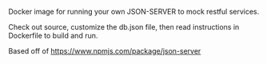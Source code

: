 Docker image for running your own JSON-SERVER to mock restful services.

Check out source, customize the db.json file, then read instructions in Dockerfile to build and run.

Based off of https://www.npmjs.com/package/json-server
